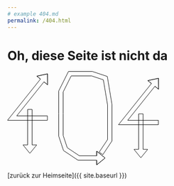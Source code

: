 ```yaml
---
# example 404.md
permalink: /404.html
---
```


# Oh, diese Seite ist nicht da

<svg xmlns="http://www.w3.org/2000/svg" xmlns:xlink="http://www.w3.org/1999/xlink" version="1.1" width="342px" viewBox="-0.5 -0.5 342 212" content="&lt;mxfile host=&quot;app.diagrams.net&quot; modified=&quot;2023-06-05T18:02:57.290Z&quot; agent=&quot;Mozilla/5.0 (X11; Linux x86_64) AppleWebKit/537.36 (KHTML, like Gecko) Chrome/112.0.0.0 Safari/537.36&quot; etag=&quot;tRpJVv-1pMycF-PlhMXF&quot; version=&quot;21.3.7&quot; type=&quot;device&quot;&gt;&#10;  &lt;diagram name=&quot;Seite-1&quot; id=&quot;wv7a1FzxWW7Ow_mVYCGR&quot;&gt;&#10;    &lt;mxGraphModel dx=&quot;1399&quot; dy=&quot;814&quot; grid=&quot;1&quot; gridSize=&quot;10&quot; guides=&quot;1&quot; tooltips=&quot;1&quot; connect=&quot;1&quot; arrows=&quot;1&quot; fold=&quot;1&quot; page=&quot;1&quot; pageScale=&quot;1&quot; pageWidth=&quot;827&quot; pageHeight=&quot;1169&quot; math=&quot;0&quot; shadow=&quot;0&quot;&gt;&#10;      &lt;root&gt;&#10;        &lt;mxCell id=&quot;0&quot; /&gt;&#10;        &lt;mxCell id=&quot;1&quot; parent=&quot;0&quot; /&gt;&#10;        &lt;mxCell id=&quot;K7aZNUstX3LO5aHlynCr-1&quot; value=&quot;&quot; style=&quot;shape=flexArrow;endArrow=classic;html=1;rounded=0;&quot; edge=&quot;1&quot; parent=&quot;1&quot;&gt;&#10;          &lt;mxGeometry width=&quot;50&quot; height=&quot;50&quot; relative=&quot;1&quot; as=&quot;geometry&quot;&gt;&#10;            &lt;mxPoint x=&quot;390&quot; y=&quot;330&quot; as=&quot;sourcePoint&quot; /&gt;&#10;            &lt;mxPoint x=&quot;390&quot; y=&quot;230&quot; as=&quot;targetPoint&quot; /&gt;&#10;            &lt;Array as=&quot;points&quot;&gt;&#10;              &lt;mxPoint x=&quot;310&quot; y=&quot;330&quot; /&gt;&#10;            &lt;/Array&gt;&#10;          &lt;/mxGeometry&gt;&#10;        &lt;/mxCell&gt;&#10;        &lt;mxCell id=&quot;K7aZNUstX3LO5aHlynCr-2&quot; value=&quot;&quot; style=&quot;shape=flexArrow;endArrow=classic;html=1;rounded=0;&quot; edge=&quot;1&quot; parent=&quot;1&quot;&gt;&#10;          &lt;mxGeometry width=&quot;50&quot; height=&quot;50&quot; relative=&quot;1&quot; as=&quot;geometry&quot;&gt;&#10;            &lt;mxPoint x=&quot;350&quot; y=&quot;310&quot; as=&quot;sourcePoint&quot; /&gt;&#10;            &lt;mxPoint x=&quot;350&quot; y=&quot;410&quot; as=&quot;targetPoint&quot; /&gt;&#10;          &lt;/mxGeometry&gt;&#10;        &lt;/mxCell&gt;&#10;        &lt;mxCell id=&quot;K7aZNUstX3LO5aHlynCr-3&quot; value=&quot;&quot; style=&quot;shape=flexArrow;endArrow=classic;html=1;rounded=0;&quot; edge=&quot;1&quot; parent=&quot;1&quot;&gt;&#10;          &lt;mxGeometry width=&quot;50&quot; height=&quot;50&quot; relative=&quot;1&quot; as=&quot;geometry&quot;&gt;&#10;            &lt;mxPoint x=&quot;510&quot; y=&quot;410&quot; as=&quot;sourcePoint&quot; /&gt;&#10;            &lt;mxPoint x=&quot;520&quot; y=&quot;420&quot; as=&quot;targetPoint&quot; /&gt;&#10;            &lt;Array as=&quot;points&quot;&gt;&#10;              &lt;mxPoint x=&quot;530&quot; y=&quot;380&quot; /&gt;&#10;              &lt;mxPoint x=&quot;530&quot; y=&quot;300&quot; /&gt;&#10;              &lt;mxPoint x=&quot;520&quot; y=&quot;240&quot; /&gt;&#10;              &lt;mxPoint x=&quot;490&quot; y=&quot;230&quot; /&gt;&#10;              &lt;mxPoint x=&quot;440&quot; y=&quot;230&quot; /&gt;&#10;              &lt;mxPoint x=&quot;420&quot; y=&quot;270&quot; /&gt;&#10;              &lt;mxPoint x=&quot;420&quot; y=&quot;320&quot; /&gt;&#10;              &lt;mxPoint x=&quot;420&quot; y=&quot;370&quot; /&gt;&#10;              &lt;mxPoint x=&quot;430&quot; y=&quot;400&quot; /&gt;&#10;              &lt;mxPoint x=&quot;460&quot; y=&quot;420&quot; /&gt;&#10;            &lt;/Array&gt;&#10;          &lt;/mxGeometry&gt;&#10;        &lt;/mxCell&gt;&#10;        &lt;mxCell id=&quot;K7aZNUstX3LO5aHlynCr-4&quot; value=&quot;&quot; style=&quot;shape=flexArrow;endArrow=classic;html=1;rounded=0;&quot; edge=&quot;1&quot; parent=&quot;1&quot;&gt;&#10;          &lt;mxGeometry width=&quot;50&quot; height=&quot;50&quot; relative=&quot;1&quot; as=&quot;geometry&quot;&gt;&#10;            &lt;mxPoint x=&quot;640&quot; y=&quot;340&quot; as=&quot;sourcePoint&quot; /&gt;&#10;            &lt;mxPoint x=&quot;640&quot; y=&quot;240&quot; as=&quot;targetPoint&quot; /&gt;&#10;            &lt;Array as=&quot;points&quot;&gt;&#10;              &lt;mxPoint x=&quot;560&quot; y=&quot;340&quot; /&gt;&#10;            &lt;/Array&gt;&#10;          &lt;/mxGeometry&gt;&#10;        &lt;/mxCell&gt;&#10;        &lt;mxCell id=&quot;K7aZNUstX3LO5aHlynCr-5&quot; value=&quot;&quot; style=&quot;shape=flexArrow;endArrow=classic;html=1;rounded=0;&quot; edge=&quot;1&quot; parent=&quot;1&quot;&gt;&#10;          &lt;mxGeometry width=&quot;50&quot; height=&quot;50&quot; relative=&quot;1&quot; as=&quot;geometry&quot;&gt;&#10;            &lt;mxPoint x=&quot;600&quot; y=&quot;320&quot; as=&quot;sourcePoint&quot; /&gt;&#10;            &lt;mxPoint x=&quot;600&quot; y=&quot;420&quot; as=&quot;targetPoint&quot; /&gt;&#10;          &lt;/mxGeometry&gt;&#10;        &lt;/mxCell&gt;&#10;      &lt;/root&gt;&#10;    &lt;/mxGraphModel&gt;&#10;  &lt;/diagram&gt;&#10;&lt;/mxfile&gt;&#10;" onclick="(function(svg){var src=window.event.target||window.event.srcElement;while (src!=null&amp;&amp;src.nodeName.toLowerCase()!='a'){src=src.parentNode;}if(src==null){if(svg.wnd!=null&amp;&amp;!svg.wnd.closed){svg.wnd.focus();}else{var r=function(evt){if(evt.data=='ready'&amp;&amp;evt.source==svg.wnd){svg.wnd.postMessage(decodeURIComponent(svg.getAttribute('content')),'*');window.removeEventListener('message',r);}};window.addEventListener('message',r);svg.wnd=window.open('https://viewer.diagrams.net/?client=1&amp;page=0&amp;edit=_blank');}}})(this);" style="cursor:pointer;max-width:100%;max-height:212px;"><defs/><g><path d="M 89.5 100 L 89.5 110 L -0.4 110 L 73.91 17.1 L 65.71 10.54 L 89.69 5.39 L 89.92 29.91 L 81.72 23.35 L 20.4 100 Z" fill="none" stroke="rgb(0, 0, 0)" stroke-miterlimit="1.42" pointer-events="all"/><path d="M 73.91 17.1 L 65.71 10.54 L 89.69 5.39 L 89.92 29.91 L 81.72 23.35" fill="none" stroke="rgb(0, 0, 0)" stroke-miterlimit="4" pointer-events="all"/><path d="M 45 85.5 L 55 85.5 L 55 165.5 L 65.5 165.5 L 50 184.5 L 34.5 165.5 L 45 165.5 Z" fill="none" stroke="rgb(0, 0, 0)" stroke-miterlimit="10" pointer-events="all"/><path d="M 214.44 187.36 L 206.12 181.81 L 225 153.49 L 225 75.41 L 215.56 18.79 L 189.19 10 L 143.09 10 L 125 46.18 L 125 95 L 125 144.19 L 134.2 171.79 L 161.51 190 L 200.5 190 L 200.5 179.5 L 219.5 195 L 200.5 210.5 L 200.5 200 L 158.49 200 L 125.8 178.21 L 115 145.81 L 115 95 L 115 43.82 L 136.91 0 L 190.81 0 L 224.44 11.21 L 235 74.59 L 235 156.51 Z" fill="none" stroke="rgb(0, 0, 0)" stroke-miterlimit="1.42" pointer-events="all"/><path d="M 200.5 190 L 200.5 179.5 L 219.5 195 L 200.5 210.5 L 200.5 200" fill="none" stroke="rgb(0, 0, 0)" stroke-miterlimit="4" pointer-events="all"/><path d="M 339.5 110 L 339.5 120 L 249.6 120 L 323.91 27.1 L 315.71 20.54 L 339.69 15.39 L 339.92 39.91 L 331.72 33.35 L 270.4 110 Z" fill="none" stroke="rgb(0, 0, 0)" stroke-miterlimit="1.42" pointer-events="all"/><path d="M 323.91 27.1 L 315.71 20.54 L 339.69 15.39 L 339.92 39.91 L 331.72 33.35" fill="none" stroke="rgb(0, 0, 0)" stroke-miterlimit="4" pointer-events="all"/><path d="M 295 95.5 L 305 95.5 L 305 175.5 L 315.5 175.5 L 300 194.5 L 284.5 175.5 L 295 175.5 Z" fill="none" stroke="rgb(0, 0, 0)" stroke-miterlimit="10" pointer-events="all"/></g></svg>

[zurück zur Heimseite]({{ site.baseurl }})
